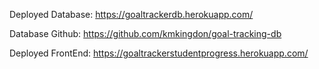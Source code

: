
Deployed Database:
https://goaltrackerdb.herokuapp.com/

Database Github:
https://github.com/kmkingdon/goal-tracking-db

Deployed FrontEnd:
https://goaltrackerstudentprogress.herokuapp.com/
